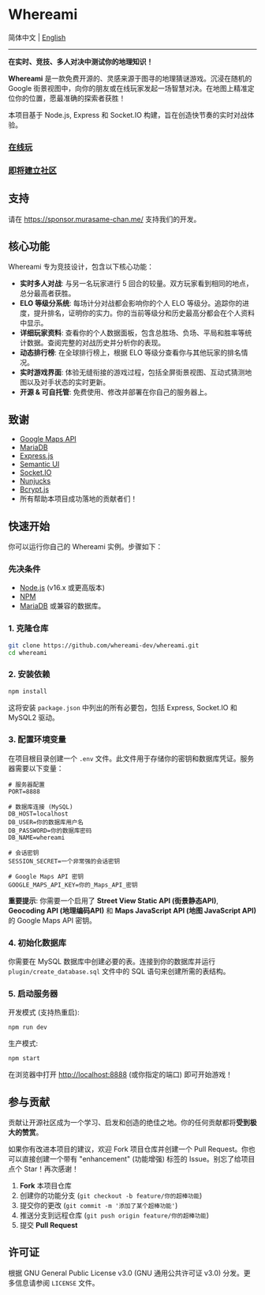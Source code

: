 # Whereami

简体中文 | [English](/README.md)

---

**在实时、竞技、多人对决中测试你的地理知识！**

**Whereami** 是一款免费开源的、灵感来源于图寻的地理猜谜游戏。沉浸在随机的 Google 街景视图中，向你的朋友或在线玩家发起一场智慧对决。在地图上精准定位你的位置，愿最准确的探索者获胜！

本项目基于 Node.js, Express 和 Socket.IO 构建，旨在创造快节奏的实时对战体验。

### [在线玩](https://www.akioi.me/)

### [即将建立社区]()

## 支持

请在 <https://sponsor.murasame-chan.me/> 支持我们的开发。

## 核心功能

Whereami 专为竞技设计，包含以下核心功能：

  * **实时多人对战**: 与另一名玩家进行 5 回合的较量。双方玩家看到相同的地点，总分最高者获胜。
  * **ELO 等级分系统**: 每场计分对战都会影响你的个人 ELO 等级分。追踪你的进度，提升排名，证明你的实力。你的当前等级分和历史最高分都会在个人资料中显示。
  * **详细玩家资料**: 查看你的个人数据面板，包含总胜场、负场、平局和胜率等统计数据。查阅完整的对战历史并分析你的表现。
  * **动态排行榜**: 在全球排行榜上，根据 ELO 等级分查看你与其他玩家的排名情况。
  * **实时游戏界面**: 体验无缝衔接的游戏过程，包括全屏街景视图、互动式猜测地图以及对手状态的实时更新。
  * **开源 & 可自托管**: 免费使用、修改并部署在你自己的服务器上。

## 致谢

- [Google Maps API](https://developers.google.com/maps)
- [MariaDB](https://mariadb.org/)
- [Express.js](https://expressjs.com/)
- [Semantic UI](https://semantic-ui.com/)
- [Socket.IO](https://socket.io/)
- [Nunjucks](https://github.com/mozilla/nunjucks)
- [Bcrypt.js](https://github.com/kelektiv/node.bcrypt.js)
- 所有帮助本项目成功落地的贡献者们！

## 快速开始

你可以运行你自己的 Whereami 实例。步骤如下：

### 先决条件

  * [Node.js](https://nodejs.org/) (v16.x 或更高版本)
  * [NPM](https://www.npmjs.com/)
  * [MariaDB](https://mariadb.org/) 或兼容的数据库。

### 1. 克隆仓库

```bash
git clone https://github.com/whereami-dev/whereami.git
cd whereami
```

### 2. 安装依赖

```bash
npm install
```

这将安装 `package.json` 中列出的所有必要包，包括 Express, Socket.IO 和 MySQL2 驱动。

### 3. 配置环境变量

在项目根目录创建一个 `.env` 文件。此文件用于存储你的密钥和数据库凭证。服务器需要以下变量：

```env
# 服务器配置
PORT=8888

# 数据库连接 (MySQL)
DB_HOST=localhost
DB_USER=你的数据库用户名
DB_PASSWORD=你的数据库密码
DB_NAME=whereami

# 会话密钥
SESSION_SECRET=一个非常强的会话密钥

# Google Maps API 密钥
GOOGLE_MAPS_API_KEY=你的_Maps_API_密钥
```

**重要提示**: 你需要一个启用了 **Street View Static API (街景静态API)**, **Geocoding API (地理编码API)** 和 **Maps JavaScript API (地图 JavaScript API)** 的 Google Maps API 密钥。

### 4. 初始化数据库

你需要在 MySQL 数据库中创建必要的表。连接到你的数据库并运行 `plugin/create_database.sql` 文件中的 SQL 语句来创建所需的表结构。

### 5. 启动服务器

开发模式 (支持热重启):

```bash
npm run dev
```

生产模式:

```bash
npm start
```

在浏览器中打开 <http://localhost:8888> (或你指定的端口) 即可开始游戏！

## 参与贡献

贡献让开源社区成为一个学习、启发和创造的绝佳之地。你的任何贡献都将**受到极大的赞赏**。

如果你有改进本项目的建议，欢迎 Fork 项目仓库并创建一个 Pull Request。你也可以直接创建一个带有 "enhancement" (功能增强) 标签的 Issue。别忘了给项目点个 Star！再次感谢！

1.  **Fork** 本项目仓库
2.  创建你的功能分支 (`git checkout -b feature/你的超棒功能`)
3.  提交你的更改 (`git commit -m '添加了某个超棒功能'`)
4.  推送分支到远程仓库 (`git push origin feature/你的超棒功能`)
5.  提交 **Pull Request**

## 许可证

根据 GNU General Public License v3.0 (GNU 通用公共许可证 v3.0) 分发。更多信息请参阅 `LICENSE` 文件。

